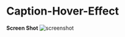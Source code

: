 # Caption-Hover-Effect

<b>Screen Shot</b>
![screenshot](https://cloud.githubusercontent.com/assets/4268709/9258913/bc2b76a8-421b-11e5-9e56-9fadd8c6f436.gif)
